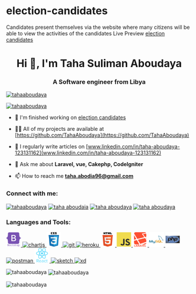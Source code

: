 # election-candidates
Candidates present themselves via the website where many citizens will be able to view the activities of the candidates
Live Preview [election candidates](rassd.ly)
<h1 align="center">Hi 👋, I'm Taha Suliman Aboudaya</h1>
<h3 align="center">A Software engineer from Libya</h3>

<p align="left"> <a href="https://github.com/ryo-ma/github-profile-trophy"><img src="https://github-profile-trophy.vercel.app/?username=tahaaboudaya" alt="tahaaboudaya" /></a> </p>

<p align="left"> <a href="https://twitter.com/tahaaboudaya" target="blank"><img src="https://img.shields.io/twitter/follow/tahaaboudaya?logo=twitter&style=for-the-badge" alt="tahaaboudaya" /></a> </p>

- 🔭 I'm finished working on [election candidates](rassd.ly)

- 👨‍💻 All of my projects are available at [https://github.com/TahaAboudaya](https://github.com/TahaAboudaya)

- 📝 I regularly write articles on [www.linkedin.com/in/taha-aboudaya-123131162](www.linkedin.com/in/taha-aboudaya-123131162)

- 💬 Ask me about **Laravel, vue, Cakephp, CodeIgniter**

- 📫 How to reach me **taha.abodia96@gmail.com**

<h3 align="left">Connect with me:</h3>
<p align="left">
<a href="https://twitter.com/tahaaboudaya" target="blank"><img align="center" src="https://raw.githubusercontent.com/rahuldkjain/github-profile-readme-generator/master/src/images/icons/Social/twitter.svg" alt="tahaaboudaya" height="30" width="40" /></a>
<a href="https://fb.com/taha aboudaia" target="blank"><img align="center" src="https://raw.githubusercontent.com/rahuldkjain/github-profile-readme-generator/master/src/images/icons/Social/facebook.svg" alt="taha aboudaia" height="30" width="40" /></a>
<a href="https://instagram.com/taha aboudaya" target="blank"><img align="center" src="https://raw.githubusercontent.com/rahuldkjain/github-profile-readme-generator/master/src/images/icons/Social/instagram.svg" alt="taha aboudaya" height="30" width="40" /></a>
<a href="https://www.leetcode.com/taha aboudaya" target="blank"><img align="center" src="https://raw.githubusercontent.com/rahuldkjain/github-profile-readme-generator/master/src/images/icons/Social/leet-code.svg" alt="taha aboudaya" height="30" width="40" /></a>
</p>

<h3 align="left">Languages and Tools:</h3>
<p align="left"> <a href="https://getbootstrap.com" target="_blank" rel="noreferrer"> <img src="https://raw.githubusercontent.com/devicons/devicon/master/icons/bootstrap/bootstrap-plain-wordmark.svg" alt="bootstrap" width="40" height="40"/> </a> <a href="https://www.chartjs.org" target="_blank" rel="noreferrer"> <img src="https://www.chartjs.org/media/logo-title.svg" alt="chartjs" width="40" height="40"/> </a> <a href="https://www.w3schools.com/css/" target="_blank" rel="noreferrer"> <img src="https://raw.githubusercontent.com/devicons/devicon/master/icons/css3/css3-original-wordmark.svg" alt="css3" width="40" height="40"/> </a> <a href="https://git-scm.com/" target="_blank" rel="noreferrer"> <img src="https://www.vectorlogo.zone/logos/git-scm/git-scm-icon.svg" alt="git" width="40" height="40"/> </a> <a href="https://heroku.com" target="_blank" rel="noreferrer"> <img src="https://www.vectorlogo.zone/logos/heroku/heroku-icon.svg" alt="heroku" width="40" height="40"/> </a> <a href="https://www.w3.org/html/" target="_blank" rel="noreferrer"> <img src="https://raw.githubusercontent.com/devicons/devicon/master/icons/html5/html5-original-wordmark.svg" alt="html5" width="40" height="40"/> </a> <a href="https://developer.mozilla.org/en-US/docs/Web/JavaScript" target="_blank" rel="noreferrer"> <img src="https://raw.githubusercontent.com/devicons/devicon/master/icons/javascript/javascript-original.svg" alt="javascript" width="40" height="40"/> </a> <a href="https://laravel.com/" target="_blank" rel="noreferrer"> <img src="https://raw.githubusercontent.com/devicons/devicon/master/icons/laravel/laravel-plain-wordmark.svg" alt="laravel" width="40" height="40"/> </a> <a href="https://www.mysql.com/" target="_blank" rel="noreferrer"> <img src="https://raw.githubusercontent.com/devicons/devicon/master/icons/mysql/mysql-original-wordmark.svg" alt="mysql" width="40" height="40"/> </a> <a href="https://www.php.net" target="_blank" rel="noreferrer"> <img src="https://raw.githubusercontent.com/devicons/devicon/master/icons/php/php-original.svg" alt="php" width="40" height="40"/> </a> <a href="https://postman.com" target="_blank" rel="noreferrer"> <img src="https://www.vectorlogo.zone/logos/getpostman/getpostman-icon.svg" alt="postman" width="40" height="40"/> </a> <a href="https://reactjs.org/" target="_blank" rel="noreferrer"> <img src="https://raw.githubusercontent.com/devicons/devicon/master/icons/react/react-original-wordmark.svg" alt="react" width="40" height="40"/> </a> <a href="https://www.sketch.com/" target="_blank" rel="noreferrer"> <img src="https://www.vectorlogo.zone/logos/sketchapp/sketchapp-icon.svg" alt="sketch" width="40" height="40"/> </a> <a href="https://www.adobe.com/products/xd.html" target="_blank" rel="noreferrer"> <img src="https://cdn.worldvectorlogo.com/logos/adobe-xd.svg" alt="xd" width="40" height="40"/> </a> </p>

<p><img align="left" src="https://github-readme-stats.vercel.app/api/top-langs?username=tahaaboudaya&show_icons=true&locale=en&layout=compact" alt="tahaaboudaya" /></p>

<p>&nbsp;<img align="center" src="https://github-readme-stats.vercel.app/api?username=tahaaboudaya&show_icons=true&locale=en" alt="tahaaboudaya" /></p>

<p><img align="center" src="https://github-readme-streak-stats.herokuapp.com/?user=tahaaboudaya&" alt="tahaaboudaya" /></p>

